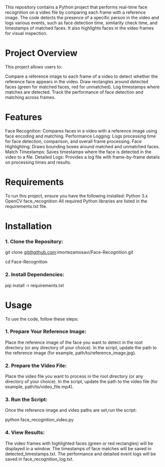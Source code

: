 This repository contains a Python project that performs real-time face recognition on a video file by comparing each frame with a reference image. The code detects the presence of a specific person in the video and logs various events, such as face detection time, similarity check time, and timestamps of matched faces. It also highlights faces in the video frames for visual inspection.

# Project Overview
This project allows users to:

Compare a reference image to each frame of a video to detect whether the reference face appears in the video.
Draw rectangles around detected faces (green for matched faces, red for unmatched).
Log timestamps where matches are detected.
Track the performance of face detection and matching across frames.

# Features
Face Recognition: Compares faces in a video with a reference image using face encoding and matching.
Performance Logging: Logs processing time for face detection, comparison, and overall frame processing.
Face Highlighting: Draws bounding boxes around matched and unmatched faces.
Match Timestamps: Saves timestamps where the face is detected in the video to a file.
Detailed Logs: Provides a log file with frame-by-frame details on processing times and results.

# Requirements
To run this project, ensure you have the following installed:
Python 3.x
OpenCV
face_recognition
All required Python libraries are listed in the requirements.txt file.

# Installation
### 1. Clone the Repository:

git clone git@github.com:imortezamosavi/Face-Recognition.git

cd Face-Recognition

### 2. Install Dependencies:

pip install -r requirements.txt

# Usage
To use the code, follow these steps:

### 1. Prepare Your Reference Image:

Place the reference image of the face you want to detect in the root directory (or any directory of your choice).
In the script, update the path to the reference image (for example, path/to/reference_image.jpg).

### 2. Prepare the Video File:

Place the video file you want to process in the root directory (or any directory of your choice).
In the script, update the path to the video file (for example, path/to/video_file.mp4).

### 3. Run the Script:

Once the reference image and video paths are set,run the script:

python face_recognition_video.py

### 4. View Results:

The video frames with highlighted faces (green or red rectangles) will be displayed in a window.
The timestamps of face matches will be saved in detected_timestamps.txt.
The performance and detailed event logs will be saved in face_recognition_log.txt.
